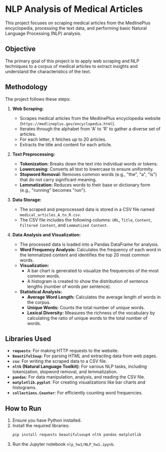 # NLP Analysis of Medical Articles

This project focuses on scraping medical articles from the MedlinePlus encyclopedia, processing the text data, and performing basic Natural Language Processing (NLP) analysis.

## Objective

The primary goal of this project is to apply web scraping and NLP techniques to a corpus of medical articles to extract insights and understand the characteristics of the text.

## Methodology

The project follows these steps:

1.  **Web Scraping:**
    -   Scrapes medical articles from the MedlinePlus encyclopedia website (`https://medlineplus.gov/encyclopedia.html`).
    -   Iterates through the alphabet from 'A' to 'R' to gather a diverse set of articles.
    -   For each letter, it fetches up to 20 articles.
    -   Extracts the title and content for each article.

2.  **Text Preprocessing:**
    -   **Tokenization:** Breaks down the text into individual words or tokens.
    -   **Lowercasing:** Converts all text to lowercase to ensure uniformity.
    -   **Stopword Removal:** Removes common words (e.g., "the", "a", "is") that do not carry significant meaning.
    -   **Lemmatization:** Reduces words to their base or dictionary form (e.g., "running" becomes "run").

3.  **Data Storage:**
    -   The scraped and preprocessed data is stored in a CSV file named `medical_articles_A_to_R.csv`.
    -   The CSV file includes the following columns: `URL`, `Title`, `Content`, `Filtered Content`, and `Lemmatized Content`.

4.  **Data Analysis and Visualization:**
    -   The processed data is loaded into a Pandas DataFrame for analysis.
    -   **Word Frequency Analysis:** Calculates the frequency of each word in the lemmatized content and identifies the top 20 most common words.
    -   **Visualization:**
        -   A bar chart is generated to visualize the frequencies of the most common words.
        -   A histogram is created to show the distribution of sentence lengths (number of words per sentence).
    -   **Statistical Analysis:**
        -   **Average Word Length:** Calculates the average length of words in the corpus.
        -   **Unique Words:** Counts the total number of unique words.
        -   **Lexical Diversity:** Measures the richness of the vocabulary by calculating the ratio of unique words to the total number of words.

## Libraries Used

-   **`requests`**: For making HTTP requests to the website.
-   **`BeautifulSoup`**: For parsing HTML and extracting data from web pages.
-   **`csv`**: For writing the scraped data to a CSV file.
-   **`nltk` (Natural Language Toolkit)**: For various NLP tasks, including tokenization, stopword removal, and lemmatization.
-   **`pandas`**: For data manipulation, analysis, and reading the CSV file.
-   **`matplotlib.pyplot`**: For creating visualizations like bar charts and histograms.
-   **`collections.Counter`**: For efficiently counting word frequencies.

## How to Run

1.  Ensure you have Python installed.
2.  Install the required libraries:
    ```bash
    pip install requests beautifulsoup4 nltk pandas matplotlib
    ```
3.  Run the Jupyter notebook `nlp_hw1/NLP_hw1.ipynb`.
